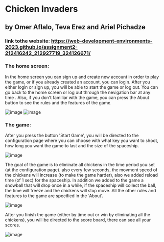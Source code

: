 # Chicken Invaders
## by Omer Aflalo, Teva Erez and Ariel Pichadze
### link tothe website: https://web-development-environments-2023.github.io/assignment2-212416242_212927719_324126671/
### The home screen:
In the home screen you can sign up and create new account in order to play the game, or if you already created an account, you can login.
After you either login or sign up, you will be able to start the game or log out.
You can go back to the home screen or log out through the nevigation bar at any time .
Also, if you don't familiar with the game, you can press the About button to see the rules and the features of the game.

![image](https://user-images.githubusercontent.com/55681373/235375754-6a1156b7-389d-4c03-b426-6f718feb3918.png)
![image](https://user-images.githubusercontent.com/55681373/235375795-9f8229e7-499b-4624-b12c-53efb356528e.png)

### The game:
After you press the button 'Start Game', you will be directed to the configuration page where you can choose with what key you want to shoot, how long you want the game to last and the size of the spaceship.

![image](https://user-images.githubusercontent.com/55681373/235376085-cacffcf4-6fde-42fa-8149-20ccdd92f905.png)

The goal of the game is to eliminate all chickens in the time period you set (at the configuration page). also every few seconds, the movment speed of the chickens will increase (to make the game harder), also we added reload time (of 1 sec) for the spaceship.
In addition we added to the game a snowball that will drop once in a while, if the spaceship will collect the ball, the time will freeze and the chickens will stop move.
All the other rules and features to the game are specified in the 'About'.

![image](https://user-images.githubusercontent.com/55681373/235376548-8897f74e-b7c6-458a-8e5e-4bc9f4ad8cb3.png)

After you finish the game (either by time out or win by eliminating all the chickens), you will be directed to the score board, there can see all your scores.

![image](https://user-images.githubusercontent.com/55681373/235378205-8025082b-b4a5-45c9-95dc-2834f9c28a21.png)
